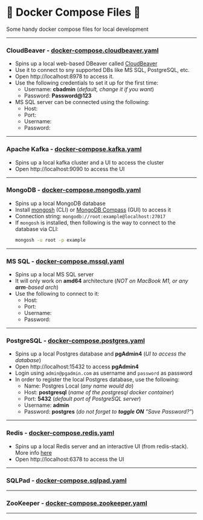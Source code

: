 # 🐳 Docker Compose Files 📁
Some handy docker compose files for local development

---

### CloudBeaver - [docker-compose.cloudbeaver.yaml](docker-compose.cloudbeaver.yaml)
- Spins up a local web-based DBeaver called [CloudBeaver]()
- Use it to connect to sny supported DBs like MS SQL, PostgreSQL, etc.
- Open http://localhost:8978 to access it.
- Use the following credentials to set it up for the first time:
  - Username: **cbadmin** (_default, change it if you want_)
  - Password: **Password@123**
- MS SQL server can be connected using the following:
  - Host:
  - Port:
  - Username:
  - Password:

---

### Apache Kafka - [docker-compose.kafka.yaml](docker-compose.kafka.yaml)
- Spins up a local kafka cluster and a UI to access the cluster
- Open http://localhost:9090 to access the UI

---

### MongoDB - [docker-compose.mongodb.yaml](docker-compose.mongodb.yaml)
- Spins up a local MongoDB database
- Install [mongosh](https://www.mongodb.com/try/download/shell) (CLI) or [MongoDB Compass](https://www.mongodb.com/try/download/compass) (GUI) to access it
- Connection string: `mongodb://root:example@localhost:27017`
- If `mongosh` is installed, then following is the way to connect to the database via CLI:
  ```sh
  mongosh -u root -p example
  ```
---

### MS SQL - [docker-compose.mssql.yaml](docker-compose.mssql.yaml)
- Spins up a local MS SQL server
- It will only work on **amd64** architecture (_NOT on MacBook M1, or any **arm**-based arch_)
- Use the following to connect to it:
  - Host:
  - Port:
  - Username:
  - Password:

---

### PostgreSQL - [docker-compose.postgres.yaml](docker-compose.postgres.yaml)
- Spins up a local Postgres database and **pgAdmin4** (_UI to access the database_)
- Open http://localhost:15432 to access **pgAdmin4**
- Login using `admin@pgadmin.com` as username and `password` as password
- In order to register the local Postgres database, use the following:
  - Name: Postgres Local (_any name would do_)
  - Host: **postgresql** (_name of the postgresql docker container_)
  - Port: **5432** (_default port of PostgreSQL server_)
  - Username: **admin**
  - Password: **postgres** (_do not forget to **toggle ON** "Save Password?"_)

---

### Redis - [docker-compose.redis.yaml](docker-compose.redis.yaml)
- Spins up a local Redis server and an interactive UI (from redis-stack). More info [here](https://redis.io/docs/latest/operate/oss_and_stack/install/install-stack/docker/)
- Open http://localhost:6378 to access the UI

---

### SQLPad - [docker-compose.sqlpad.yaml](docker-compose.sqlpad.yaml)

---

### ZooKeeper - [docker-compose.zookeeper.yaml](docker-compose.zookeeper.yaml)

---
